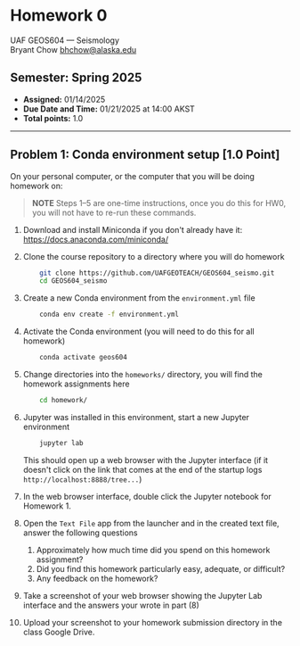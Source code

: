 # Homework 0
UAF GEOS604 &mdash; Seismology  
Bryant Chow [bhchow@alaska.edu](bhchow@alaska.edu)  

## Semester: Spring 2025
- **Assigned:** 01/14/2025 
- **Due Date and Time:** 01/21/2025 at 14:00 AKST
- **Total points:** 1.0

---------------

## Problem 1: Conda environment setup [1.0 Point]

On your personal computer, or the computer that you will be doing homework on:

>**NOTE** Steps 1&ndash;5 are one-time instructions, once you do this for HW0, you will not have to re-run these commands. 

1. Download and install Miniconda if you don't already have it: https://docs.anaconda.com/miniconda/

2. Clone the course repository to a directory where you will do homework 
    ```bash
        git clone https://github.com/UAFGEOTEACH/GEOS604_seismo.git
        cd GEOS604_seismo
    ```

3. Create a new Conda environment from the `environment.yml` file
    ```bash
        conda env create -f environment.yml
    ```
4. Activate the Conda environment (you will need to do this for all homework)
    ```bash
        conda activate geos604
    ```
5. Change directories into the `homeworks/` directory, you will find the homework assignments here
    ```bash
        cd homework/
    ``` 
6. Jupyter was installed in this environment, start a new Jupyter environment
    ```bash
        jupyter lab
    ```
    This should open up a web browser with the Jupyter interface (if it doesn't click on the link that comes at the end of the startup logs `http://localhost:8888/tree...`) 

7. In the web browser interface, double click the Jupyter notebook for Homework 1.

8. Open the `Text File` app from the launcher and in the created text file, answer the following questions
	1. Approximately how much time did you spend on this homework assignment?
	2. Did you find this homework particularly easy, adequate, or difficult?
	3. Any feedback on the homework?

9. Take a screenshot of your web browser showing the Jupyter Lab interface and the answers your wrote in part (8)

10. Upload your screenshot to your homework submission directory in the class Google Drive.



